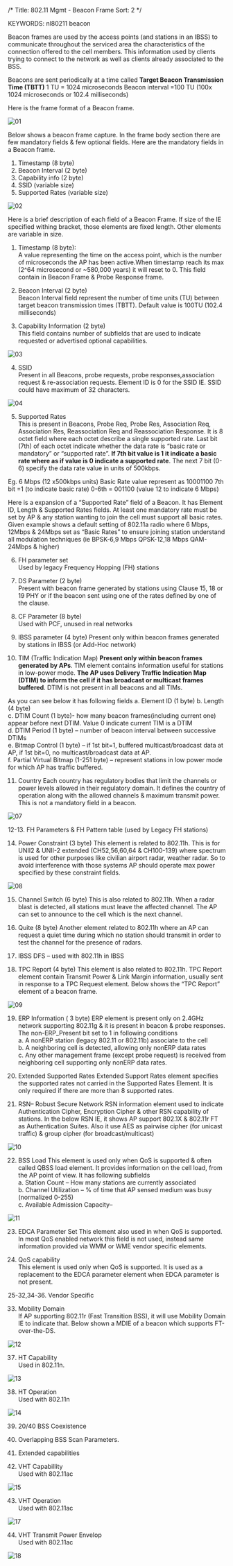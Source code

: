 /*
 Title: 802.11 Mgmt - Beacon Frame
 Sort: 2
 */

KEYWORDS: nl80211 beacon

Beacon frames are used by the access points (and stations in an IBSS)
to communicate throughout the serviced area the characteristics of the
connection offered to the cell members. This information used by
clients trying to connect to the network as well as clients already
associated to the BSS.

Beacons are sent periodically at a time called **Target Beacon Transmission Time (TBTT)**
1 TU = 1024 microseconds
Beacon interval =100 TU (100x 1024 microseconds or 102.4 milliseconds)

Here is the frame format of a Beacon frame.

![01](%image_url%/2016/2016012801.png)

Below shows a beacon frame capture. In the frame body section there
are few mandatory fields & few optional fields.  Here are the
mandatory fields in a Beacon frame. 
1. Timestamp (8 byte)
2. Beacon Interval (2 byte)
3. Capability info (2 byte)
4. SSID (variable size)
5. Supported Rates (variable size)

![02](%image_url%/2016/2016012802.png)

Here is a brief description of each field of a Beacon Frame. If size
of the IE specified withing bracket, those elements are fixed
length. Other elements are variable in size.

1. Timestamp (8 byte):  
A value representing the time on the access point, which is  the
number of microseconds the AP has been active.When timestamp reach its
max (2^64 microsecond or ~580,000 years) it will reset to 0. This
field contain in Beacon Frame & Probe Response frame.

2. Beacon Interval (2 byte)   
Beacon Interval field represent the number of time units (TU) between
target beacon transmission times (TBTT). Default value is 100TU (102.4
milliseconds)

3. Capability Information (2 byte)    
This field contains number of subfields that are used to indicate
requested or advertised optional capabilities.

![03](%image_url%/2016/2016012803.png)

4. SSID   
Present in all Beacons, probe requests, probe responses,association
request & re-association requests. Element ID is 0 for the SSID
IE. SSID could have maximum of 32 characters.

![04](%image_url%/2016/2016012804.png)

5. Supported Rates    
This is present in Beacons, Probe Req, Probe Res, Association Req,
Association Res, Reassociation Req and  Reassociation Response. It is
8 octet field where each octet describe a single supported rate. Last
bit (7th) of each octet indicate whether the data rate is “basic rate
or mandatory” or “supported rate”. **If 7th bit value is 1 it indicate a
basic rate where as if value is 0 indicate a supported rate**. The next
7 bit (0-6) specify the data rate value in units of 500kbps.

Eg. 6 Mbps (12 x500kbps units) Basic Rate value represent as 10001100
7th bit =1 (to indicate basic rate)
0-6th = 001100 (value 12 to indicate 6 Mbps)

Here is a expansion of a “Supported Rate” field of a Beacon. It has
Element ID, Length & Supported Rates fields. At least one mandatory
rate must be set by AP & any station wanting to join the cell must
support all basic rates. Given example shows a default setting of
802.11a radio where  6 Mbps, 12Mbps & 24Mbps set as “Basic Rates” to
ensure joining station understand all modulation techniques (ie
BPSK-6,9 Mbps QPSK-12,18 Mbps QAM-24Mbps & higher)

6. FH parameter set   
Used by legacy Frequency Hopping (FH) stations

7. DS Parameter (2 byte)    
Present with beacon frame generated by stations using Clause 15, 18 or
19 PHY or if the beacon sent using one of the rates defined by one of
the clause.

8. CF Parameter (8 byte)    
Used with PCF, unused in real networks

9. IBSS parameter (4 byte)
Present only within beacon frames generated by stations in IBSS (or
Add-Hoc network)

10. TIM (Traffic Indication Map)
**Present only within beacon frames generated by APs**. TIM element
contains information useful for stations in low-power mode. **The AP
uses Delivery Traffic Indication Map (DTIM) to inform the cell if it
has broadcast or multicast frames buffered**. DTIM is not present in all
beacons and all TIMs.

As you can see below it has following fields
a. Element ID (1 byte)
b. Length (4 byte)   
c. DTIM Count (1 byte)- how many beacon frames(including current one)
appear before next DTIM. Value 0 indicate current TIM is a DTIM   
d. DTIM Period (1 byte) – number of beacon interval between successive
DTIMs    
e. Bitmap Control (1 byte) – if 1st bit=1, buffered
multicast/broadcast data at AP, if 1st bit=0, no multicast/broadcast
data at AP.    
f. Partial Virtual Bitmap (1-251 byte) – represent stations in low
power mode for which AP has traffic buffered.

11. Country
Each country has regulatory bodies that limit the channels or power
levels allowed in their regulatory domain. It defines the country of
operation along with the allowed channels & maximum transmit
power. This is not a mandatory field in a beacon.

![07](%image_url%/2016/2016012807.png)

12-13. FH Parameters & FH Pattern table (used by Legacy FH stations)

14. Power Constraint (3 byte)
This element is related to 802.11h. This is for UNII2 & UNII-2
extended (CH52,56,60,64 & CH100-139) where spectrum is used for other
purposes like civilian airport radar, weather radar. So to avoid
interference with those systems AP should operate  max power specified
by these constraint fields.

![08](%image_url%/2016/2016012808)

15. Channel Switch (6 byte)
This is also related to 802.11h. When a radar blast is detected, all
stations must leave the affected channel. The AP can set to announce
to the cell which is the next channel.

16. Quite (8 byte)
Another element related to 802.11h where an AP can request a quiet
time during which no station should transmit in order to test the
channel for the presence of radars.

17. IBSS DFS – used with 802.11h in IBSS


18. TPC Report (4 byte)
This element  is also related to 802.11h. TPC Report element contain
Transmit Power & Link Margin information, usually sent in response to
a TPC Request element. Below shows the “TPC Report” element of a
beacon frame.

![09](%image_url%/2016/2016012809.png)

19. ERP Information ( 3 byte)
ERP element is present only on 2.4GHz network supporting 802.11g & it
is present in beacon & probe responses. The non-ERP_Present bit set to
1 in following conditions  
a. A nonERP station (legacy 802.11 or 802.11b) associate to the cell   
b. A neighboring cell is detected, allowing only nonERP data rates   
c. Any other management frame (except probe request) is received from
neighboring cell supporting only nonERP data rates.

20. Extended Supported Rates
Extended Support Rates element specifies the supported rates not
carried in the Supported Rates Element. It is only required if there
are more than 8 supported rates.

21. RSN– Robust Secure Network
RSN information element used to indicate Authentication Cipher,
Encryption Cipher & other RSN capability of stations. In the below RSN
IE, it shows AP support 802.1X & 802.11r FT as Authentication
Suites. Also it use AES as pairwise cipher (for unicast traffic) &
group cipher (for broadcast/multicast)

![10](%image_url%/2016/2016012810.png)

22. BSS Load
This element is used only when QoS is supported & often called QBSS
load element. It provides information on the cell load, from the AP
point of view. It has following subfields  
a. Station Count – How many stations are currently associated  
b. Channel Utilization – % of time that AP sensed medium was busy
(normalized 0-255)  
c. Available Admission Capacity–

![11](%image_url%/2016/2016012811.png)

23. EDCA Parameter Set
This element also used in when QoS is supported. In most QoS enabled
network this field is not used, instead same information provided via
WMM or WME vendor specific elements.

24. QoS capability    
This element is used only when QoS is supported. It is used as a
replacement to the EDCA parameter element when EDCA parameter is not
present.

25-32,34-36. Vendor Specific

33. Mobility Domain    
If AP supporting 802.11r (Fast Transition BSS), it will use Mobility
Domain IE to indicate that. Below shown a MDIE of a beacon which
supports FT-over-the-DS.

![12](%image_url%/2016/2016012812.png)

37. HT Capability    
Used in 802.11n.

![13](%image_url%/2016/2016012813.png)

38. HT Operation    
Used with 802.11n

![14](%image_url%/2016/2016012814.png)

39. 20/40 BSS Coexistence   

40. Overlapping BSS Scan Parameters.   

41. Extended capabilities   

42. VHT Capabillity   
Used with 802.11ac

![15](%image_url%/2016/2016012815.png)

43. VHT Operation   
Used with 802.11ac

![17](%image_url%/2016/2016012817.png)

44. VHT Transmit Power Envelop   
Used with 802.11ac

![18](%image_url%/2016/2016012818.png)
